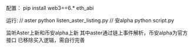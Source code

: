 配置：
pip install web3==6.* eth_abi

运行:
// aster
python listen_aster_listing.py
// 安alpha
python script.py

监听Aster上新和币安alpha上新
其中aster通过链上事件解析，币安alpha为官方接口
已移除买入逻辑，需自行完善
